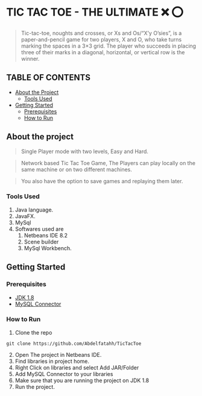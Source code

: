 # TIC TAC TOE - THE ULTIMATE ❌️ ⭕️

> Tic-tac-toe, noughts and crosses, or Xs and Os/“X’y O’sies”, is a paper-and-pencil game for two players, X and O, who take turns marking the spaces in a 3×3 grid. The player who succeeds in placing three of their marks in a diagonal, horizontal, or vertical row is the winner.

## TABLE OF CONTENTS

- [About the Project](#about-the-project)
  - [Tools Used](#tools-used)
- [Getting Started](#getting-started)
  - [Prerequisites](#prerequisites)
  - [How to Run](#how-to-run)

## About the project

> Single Player mode with two levels, Easy and Hard.

> Network based Tic Tac Toe Game, The Players can play locally on the same machine or on two different machines.

> You also have the option to save games and replaying them later.

### Tools Used

1. Java language.
2. JavaFX.
3. MySql
4. Softwares used are
   1. Netbeans IDE 8.2
   2. Scene builder
   3. MySql Workbench.

## Getting Started

### Prerequisites

- [JDK 1.8 ](https://www.oracle.com/java/technologies/javase/javase-jdk8-downloads.html "Click to Download")
- [MySQL Connector ](https://repology.org/project/mysql-workbench/packages)

### How to Run

1. Clone the repo
```
git clone https://github.com/Abdelfatahh/TicTacToe
```
2. Open The project in Netbeans IDE.
3. Find libraries in project home.
4. Right Click on libraries and select Add JAR/Folder
5. Add MySQL Connector to your libraries
6. Make sure that you are running the project on JDK 1.8
7. Run the project.
